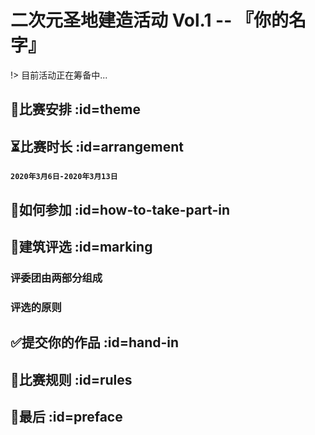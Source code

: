 # 二次元圣地建造活动 Vol.1  -- 『你的名字』

!> 目前活动正在筹备中...

## 📅比赛安排 :id=theme



## ⏳比赛时长 :id=arrangement

**`2020年3月6日-2020年3月13日`**

## 👋如何参加 :id=how-to-take-part-in



## 💯建筑评选 :id=marking


### 评委团由两部分组成


### 评选的原则


## ✅提交你的作品 :id=hand-in


## 📏比赛规则 :id=rules


## 🎊最后 :id=preface

